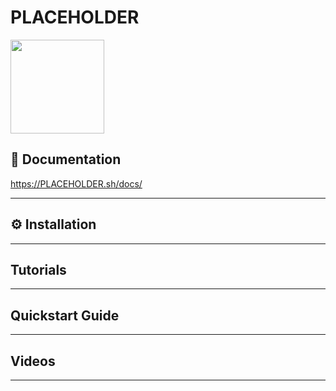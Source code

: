 # PLACEHOLDER


[<img src="../../assets/PLACEHOLDER/PLACEHOLDER_logo.png" width="150"/>](../../assets/PLACEHOLDER/PLACEHOLDER_logo.png)

## 📘 Documentation
https://PLACEHOLDER.sh/docs/

---

## ⚙️ Installation


---

## Tutorials


---

## Quickstart Guide


--- 

## Videos


---

